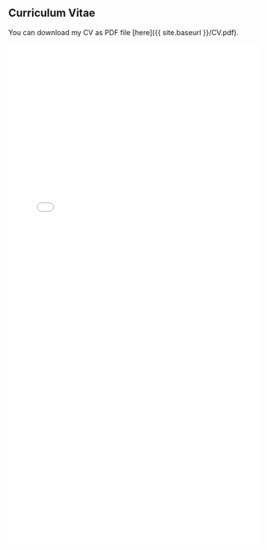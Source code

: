 ## Curriculum Vitae

You can download my CV as PDF file [here]({{ site.baseurl }}/CV.pdf).

<div style="min-width:200px;min-height:600px;">
  <object data="{{ site.baseurl }}/CV.pdf" type="CV.pdf" width="100%" height="1200">
      <embed src="{{ site.baseurl}}/CV.pdf" width="100%" height="1000">
  </object>
</div>
